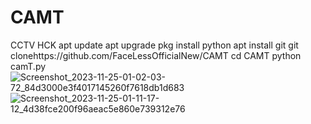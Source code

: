 # CAMT
CCTV HCK
apt update
apt upgrade 
pkg install python
apt install git
git clonehttps://github.com/FaceLessOfficialNew/CAMT
cd CAMT
python camT.py![Screenshot_2023-11-25-01-02-03-72_84d3000e3f4017145260f7618db1d683](https://github.com/FaceLessOfficialNew/CAMT/assets/151958189/93107ce7-0572-4a88-a2ea-5ea68bc8c029)
![Screenshot_2023-11-25-01-11-17-12_4d38fce200f96aeac5e860e739312e76](https://github.com/FaceLessOfficialNew/CAMT/assets/151958189/9ed18061-e964-44a7-ab7c-85573fb5803d)

